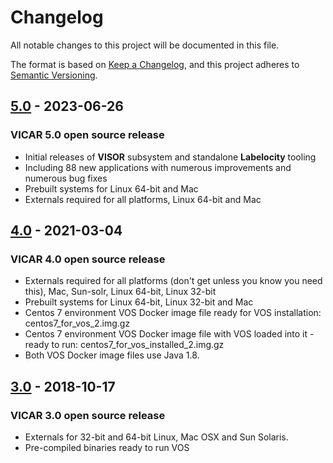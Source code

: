 # Changelog

All notable changes to this project will be documented in this file. 

The format is based on [Keep a Changelog](https://keepachangelog.com/en/1.0.0/),
and this project adheres to [Semantic Versioning](https://semver.org/spec/v2.0.0.html).

## [5.0](https://github.com/NASA-AMMOS/VICAR/releases/tag/5.0) - 2023-06-26

### VICAR 5.0 open source release 

- Initial releases of **VISOR** subsystem and standalone **Labelocity** tooling
- Including 88 new applications with numerous improvements and numerous bug fixes
- Prebuilt systems for Linux 64-bit and Mac
- Externals required for all platforms, Linux 64-bit and Mac

## [4.0](https://github.com/NASA-AMMOS/VICAR/releases/tag/4.0) - 2021-03-04

### VICAR 4.0 open source release 

- Externals required for all platforms (don't get unless you know you need this), Mac, Sun-solr, Linux 64-bit, Linux 32-bit
- Prebuilt systems for Linux 64-bit, Linux 32-bit and Mac 
- Centos 7 environment VOS Docker image file ready for VOS installation: centos7_for_vos_2.img.gz  
- Centos 7 environment VOS Docker image file with VOS loaded into it - ready to run: centos7_for_vos_installed_2.img.gz 
- Both VOS Docker image files use Java 1.8. 

## [3.0](https://github.com/NASA-AMMOS/VICAR/releases/tag/3.0) - 2018-10-17

### VICAR 3.0 open source release 

- Externals for 32-bit and 64-bit Linux, Mac OSX and Sun Solaris.
- Pre-compiled binaries ready to run VOS

